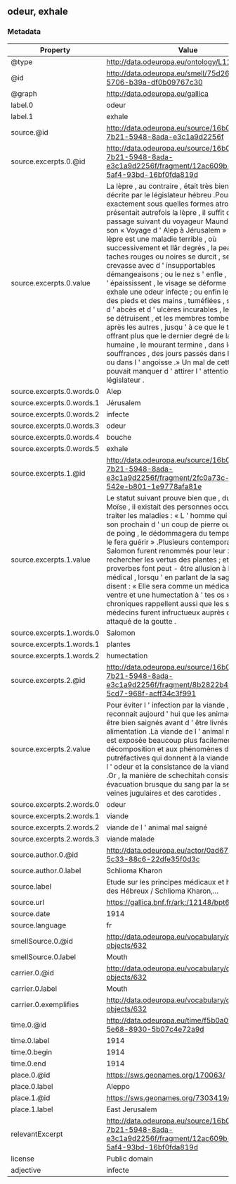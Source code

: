## odeur, exhale

### Metadata

| Property | Value |
| -------- | ----- |
| @type | http://data.odeuropa.eu/ontology/L11_Smell |
| @id | http://data.odeuropa.eu/smell/75d269e0-86e0-5706-b39a-df0b09767c30 |
| @graph | http://data.odeuropa.eu/gallica |
| label.0 | odeur |
| label.1 | exhale |
| source.@id | http://data.odeuropa.eu/source/16b0c436-7b21-5948-8ada-e3c1a9d2256f |
| source.excerpts.0.@id | http://data.odeuropa.eu/source/16b0c436-7b21-5948-8ada-e3c1a9d2256f/fragment/12ac609b-2b31-5af4-93bd-16bf0fda819d |
| source.excerpts.0.value | La lèpre , au contraire , était très bien étudiée et décrite par le législateur hébreu .Pour savoir exactement sous quelles formes atroces se présentait autrefois la lèpre , il suffit de lire le passage suivant du voyageur Maundrelle dans son « Voyage d ' Alep à Jérusalem » : - - « Là lèpre est une maladie terrible , où successivement et Ilâr degrés , la peau semée de taches rouges ou noires se durcit , se ride et se crevasse avec d ' insupportables démangeaisons ; ou le nez s ' enfle , les oreilles s ' épaississent , le visage se déforme , la bouche exhale une odeur infecte ; ou enfin les jointures des pieds et des mains , tuméfiées , se couvrent d ' abcès et d ' ulcères incurables , les ligaments se détruisent , et les membres tombent les uns après les autres , jusqu ' à ce que le tronc n ' offrant plus que le dernier degré de la corruption humaine , le mourant termine , dans les souffrances , des jours passés dans la stupeur ou dans l ' angoisse .» Un mal de cette nature ne pouvait manquer d ' attirer l ' attention du législateur . |
| source.excerpts.0.words.0 | Alep |
| source.excerpts.0.words.1 | Jérusalem |
| source.excerpts.0.words.2 | infecte |
| source.excerpts.0.words.3 | odeur |
| source.excerpts.0.words.4 | bouche |
| source.excerpts.0.words.5 | exhale |
| source.excerpts.1.@id | http://data.odeuropa.eu/source/16b0c436-7b21-5948-8ada-e3c1a9d2256f/fragment/2fc0a73c-ec0c-542e-b801-1e9778afa81e |
| source.excerpts.1.value | Le statut suivant prouve bien que , du temps de Moïse , il existait des personnes occupées à traiter les maladies : « L ' homme qui aura blessé son prochain d ' un coup de pierre ou d ' un coup de poing , le dédommagera du temps perdu , et le fera guérir » .Plusieurs contemporains de Salomon furent renommés pour leur zèle à rechercher les vertus des plantes ; et les proverbes font peut - être allusion à l ' art médical , lorsqu ' en parlant de la sagesse , ils disent : « Elle sera comme un médicament à ton ventre et une humectation à ' tes os » .Les chroniques rappellent aussi que les soins des médecins furent infructueux auprès du roi Asa , attaqué de la goutte . |
| source.excerpts.1.words.0 | Salomon |
| source.excerpts.1.words.1 | plantes |
| source.excerpts.1.words.2 | humectation |
| source.excerpts.2.@id | http://data.odeuropa.eu/source/16b0c436-7b21-5948-8ada-e3c1a9d2256f/fragment/8b2822b4-5f8b-5cd7-968f-acff34c3f991 |
| source.excerpts.2.value | Pour éviter l ' infection par la viande , on reconnait aujourd ' hui que les animaux doivent être bien saignés avant d ' être livrés à ' l ' alimentation .La viande de l ' animal mal saigné est exposée beaucoup plus facilement à la décomposition et aux phénomènes d ' altérations putréfactives qui donnent à la viande la couleur , l ' odeur et la consistance de la viande malade .Or , la manière de schechitah consiste dan ? l ' évacuation brusque du sang par la section des veines jugulaires et des carotides . |
| source.excerpts.2.words.0 | odeur |
| source.excerpts.2.words.1 | viande |
| source.excerpts.2.words.2 | viande de l ' animal mal saigné |
| source.excerpts.2.words.3 | viande malade |
| source.author.0.@id | http://data.odeuropa.eu/actor/0ad67abb-5d0f-5c33-88c6-22dfe35f0d3c |
| source.author.0.label | Schlioma  Kharon |
| source.label | Etude sur les principes médicaux et hygiéniques des Hébreux / Schlioma Kharon,... |
| source.url | https://gallica.bnf.fr/ark:/12148/bpt6k6503478p |
| source.date | 1914 |
| source.language | fr |
| smellSource.0.@id | http://data.odeuropa.eu/vocabulary/olfactory-objects/632 |
| smellSource.0.label | Mouth |
| carrier.0.@id | http://data.odeuropa.eu/vocabulary/olfactory-objects/632 |
| carrier.0.label | Mouth |
| carrier.0.exemplifies | http://data.odeuropa.eu/vocabulary/olfactory-objects/632 |
| time.0.@id | http://data.odeuropa.eu/time/f5b0a0f0-ba64-5e68-8930-5b07c4e72a9d |
| time.0.label | 1914 |
| time.0.begin | 1914 |
| time.0.end | 1914 |
| place.0.@id | https://sws.geonames.org/170063/ |
| place.0.label | Aleppo |
| place.1.@id | https://sws.geonames.org/7303419/ |
| place.1.label | East Jerusalem |
| relevantExcerpt | http://data.odeuropa.eu/source/16b0c436-7b21-5948-8ada-e3c1a9d2256f/fragment/12ac609b-2b31-5af4-93bd-16bf0fda819d |
| license | Public domain |
| adjective | infecte |
